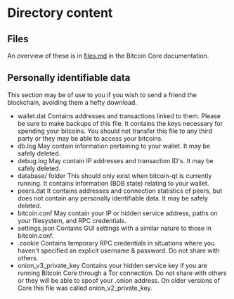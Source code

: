 # Directory content
## Files
An overview of these is in [files.md](https://github.com/bitcoin/bitcoin/blob/master/doc/files.md) in the Bitcoin Core documentation.

## Personally identifiable data
This section may be of use to you if you wish to send a friend the blockchain, avoiding them a hefty download.

- wallet.dat
Contains addresses and transactions linked to them. Please be sure to make backups of this file. It contains the keys necessary for spending your bitcoins. You should not transfer this file to any third party or they may be able to access your bitcoins.
- db.log
May contain information pertaining to your wallet. It may be safely deleted.
- debug.log
May contain IP addresses and transaction ID's. It may be safely deleted.
- database/ folder
This should only exist when bitcoin-qt is currently running. It contains information (BDB state) relating to your wallet.
- peers.dat
It contains addresses and connection statistics of peers, but does not contain any personally identifiable data. It may be safely deleted.
- bitcoin.conf
May contain your IP or hidden service address, paths on your filesystem, and RPC credentials.
- settings.json
Contains GUI settings with a similar nature to those in bitcoin.conf.
- .cookie
Contains temporary RPC credentials in situations where you haven't specified an explicit username & password. Do not share with others.
- onion_v3_private_key
Contains your hidden service key if you are running Bitcoin Core through a Tor connection. Do not share with others or they will be able to spoof your .onion address. On older versions of Core this file was called onion_v2_private_key.



#
#
#
#
#
#
#
#
#
#
#
#
